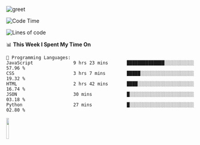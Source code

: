 ![greet](https://user-images.githubusercontent.com/44234583/146624354-9d461392-3676-4e7a-b12f-debc7319f53b.gif) 


<!--START_SECTION:waka-->
![Code Time](http://img.shields.io/badge/Code%20Time-515%20hrs%2050%20mins-blue)

![Lines of code](https://img.shields.io/badge/From%20Hello%20World%20I%27ve%20Written-3.9%20million%20lines%20of%20code-blue)

📊 **This Week I Spent My Time On** 

```text
💬 Programming Languages: 
JavaScript               9 hrs 23 mins       ██████████████░░░░░░░░░░░   57.96 % 
CSS                      3 hrs 7 mins        █████░░░░░░░░░░░░░░░░░░░░   19.32 % 
HTML                     2 hrs 42 mins       ████░░░░░░░░░░░░░░░░░░░░░   16.74 % 
JSON                     30 mins             █░░░░░░░░░░░░░░░░░░░░░░░░   03.18 % 
Python                   27 mins             █░░░░░░░░░░░░░░░░░░░░░░░░   02.80 % 
```


<!--END_SECTION:waka-->
<img src="https://user-images.githubusercontent.com/44234583/191059235-95ebfce1-7fc7-4eee-baff-214d902e7c18.gif" width="12%"/>
